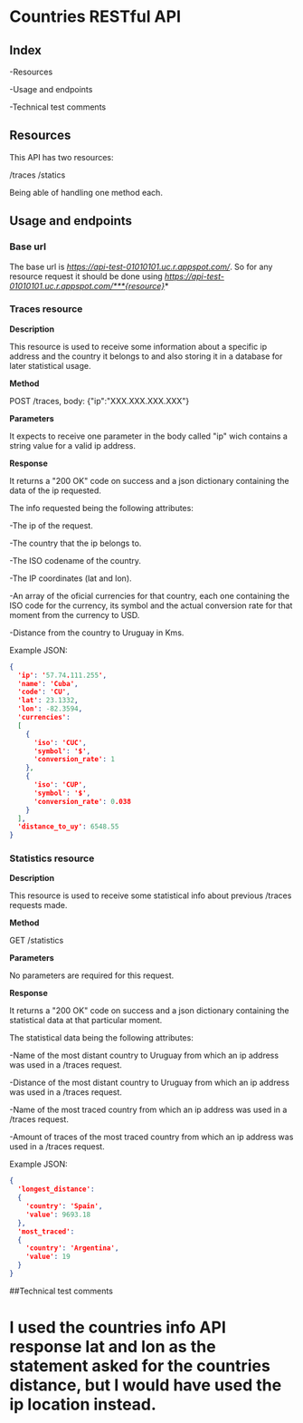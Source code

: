 # Countries RESTful API

## Index

-Resources

-Usage and endpoints

-Technical test comments


## Resources 

This API has two resources:

/traces
/statics

Being able of handling one method each.

## Usage and endpoints

### Base url

The base url is *https://api-test-01010101.uc.r.appspot.com/*.
So for any resource request it should be done using *https://api-test-01010101.uc.r.appspot.com/***{resource}**

### Traces resource

**Description**

This resource is used to receive some information about a specific ip address and the country it belongs to and also storing it in a database for later statistical usage.

**Method**

POST /traces, body: {"ip":"XXX.XXX.XXX.XXX"}

**Parameters**

It expects to receive one parameter in the body called "ip" wich contains a string value for a valid ip address.

**Response**

It returns a "200 OK" code on success and a json dictionary containing the data of the ip requested.

The info requested being the following attributes:

-The ip of the request.

-The country that the ip belongs to.

-The ISO codename of the country.

-The IP coordinates (lat and lon).

-An array of the oficial currencies for that country, each one containing the ISO code for the currency, its symbol and the actual conversion rate for that moment from the currency to USD.

-Distance from the country to Uruguay in Kms.

Example JSON:

```json
{
  'ip': '57.74.111.255',
  'name': 'Cuba', 
  'code': 'CU', 
  'lat': 23.1332, 
  'lon': -82.3594, 
  'currencies': 
  [
    {
      'iso': 'CUC', 
      'symbol': '$', 
      'conversion_rate': 1
    }, 
    {
      'iso': 'CUP', 
      'symbol': '$', 
      'conversion_rate': 0.038
    }
  ], 
  'distance_to_uy': 6548.55
}
```

### Statistics resource

**Description**

This resource is used to receive some statistical info about previous /traces requests made.

**Method**

GET /statistics

**Parameters**

No parameters are required for this request.

**Response**

It returns a "200 OK" code on success and a json dictionary containing the statistical data at that particular moment.

The statistical data being the following attributes:

-Name of the most distant country to Uruguay from which an ip address was used in a /traces request.

-Distance of the most distant country to Uruguay from which an ip address was used in a /traces request.

-Name of the most traced country from which an ip address was used in a /traces request.

-Amount of traces of the most traced country from which an ip address was used in a /traces request.

Example JSON:

```json
{
  'longest_distance': 
  {
    'country': 'Spain', 
    'value': 9693.18
  }, 
  'most_traced': 
  {
    'country': 'Argentina', 
    'value': 19
  }
}
```

##Technical test comments

###

 # I used the countries info API response lat and lon as the statement asked for the countries distance, but I would have used the ip location instead.
